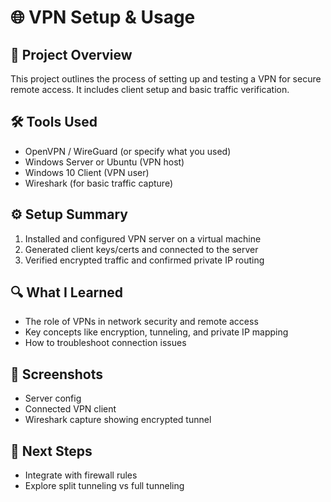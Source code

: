 # 🌐 VPN Setup & Usage

## 📝 Project Overview
This project outlines the process of setting up and testing a VPN for secure remote access. It includes client setup and basic traffic verification.

## 🛠️ Tools Used
- OpenVPN / WireGuard (or specify what you used)
- Windows Server or Ubuntu (VPN host)
- Windows 10 Client (VPN user)
- Wireshark (for basic traffic capture)

## ⚙️ Setup Summary
1. Installed and configured VPN server on a virtual machine
2. Generated client keys/certs and connected to the server
3. Verified encrypted traffic and confirmed private IP routing

## 🔍 What I Learned
- The role of VPNs in network security and remote access
- Key concepts like encryption, tunneling, and private IP mapping
- How to troubleshoot connection issues

## 📸 Screenshots
- Server config
- Connected VPN client
- Wireshark capture showing encrypted tunnel

## 🚀 Next Steps
- Integrate with firewall rules
- Explore split tunneling vs full tunneling
